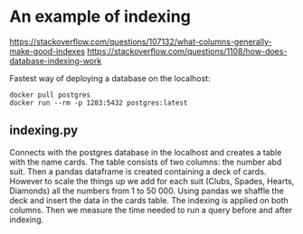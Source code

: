 # An example of indexing

https://stackoverflow.com/questions/107132/what-columns-generally-make-good-indexes
https://stackoverflow.com/questions/1108/how-does-database-indexing-work

Fastest way of deploying a database on the localhost: 

```
docker pull postgres
docker run --rm -p 1283:5432 postgres:latest
```

## indexing.py

Connects with the postgres database in the localhost and creates a table with the name cards. The table consists of two columns: the number abd suit. Then a pandas dataframe is created containing a deck of cards. However to scale the things up we add for each suit (Clubs, Spades, Hearts, Diamonds) all the numbers from 1 to 50 000. Using pandas we shaffle the deck and insert the data in the cards table. The indexing is applied on both columns. Then we measure the time needed to run a query before and after indexing.
